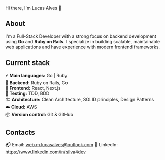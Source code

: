 Hi there, I'm Lucas Alves 👋

## About  
I'm a Full-Stack Developer with a strong focus on backend development using **Go** and **Ruby on Rails**. I specialize in building scalable, maintainable web applications and have experience with modern frontend frameworks.

## Current stack  
⚡️ **Main languages:** Go | Ruby  
📡 **Backend:** Ruby on Rails, Go  
🎉 **Frontend:** React, Next.js  
🧪 **Testing:** TDD, BDD  
🏗️ **Architecture:** Clean Architecture, SOLID principles, Design Patterns  
☁️ **Cloud:** AWS  
📦 **Version control:** Git & GitHub  

## Contacts  
📬 Email: web.m.lucasalves@outlook.com
👤 LinkedIn: https://www.linkedin.com/in/silva4dev
